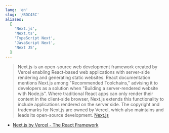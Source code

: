 ```yaml
---
lang: 'en'
slug: '/BDC45C'
aliases:
  [
    'Next.js',
    'Next.ts',
    'TypeScript Next',
    'JavaScript Next',
    'Next JS',
  ]
---
```


> Next.js is an open-source web development framework created by Vercel enabling React-based web applications with server-side rendering and generating static websites. React documentation mentions Next.js among "Recommended Toolchains," advising it to developers as a solution when "Building a server-rendered website with Node.js". Where traditional React apps can only render their content in the client-side browser, Next.js extends this functionality to include applications rendered on the server side. The copyright and trademarks for Next.js are owned by Vercel, which also maintains and leads its open-source development. [Next.js](https://en.wikipedia.org/wiki/Next.js)

- [Next.js by Vercel - The React Framework](https://nextjs.org/)
